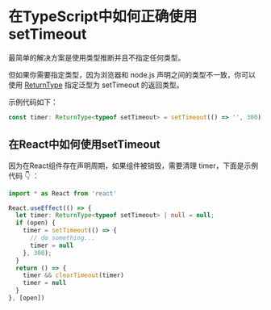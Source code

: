 
# 在TypeScript中如何正确使用setTimeout

最简单的解决方案是使用类型推断并且不指定任何类型。

但如果你需要指定类型，因为浏览器和 node.js 声明之间的类型不一致，你可以使用 [ReturnType] 指定泛型为 setTimeout 的返回类型。

示例代码如下：

```ts
const timer: ReturnType<typeof setTimeout> = setTimeout(() => '', 300);
```

## 在React中如何使用setTimeout

因为在React组件存在声明周期，如果组件被销毁，需要清理 timer，下面是示例代码 :point_down: ：

```ts
import * as React from 'react'

React.useEffect(() => {
  let timer: ReturnType<typeof setTimeout> | null = null;
  if (open) {
    timer = setTimeout(() => {
      // do something...
      timer = null
    }, 300);
  }
  return () => {
    timer && clearTimeout(timer)
    timer = null
  }
}, [open])
```

[ReturnType]: https://www.typescriptlang.org/docs/handbook/utility-types.html#returntypetype "ReturnType"
